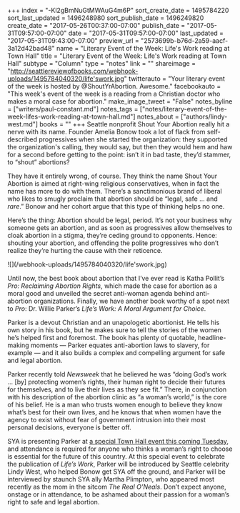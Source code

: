 +++
index = "-Kl2gBmNuGtMWAuG4m6P"
sort_create_date = 1495784220
sort_last_updated = 1496248980
sort_publish_date = 1496249820
create_date = "2017-05-26T00:37:00-07:00"
publish_date = "2017-05-31T09:57:00-07:00"
date = "2017-05-31T09:57:00-07:00"
last_updated = "2017-05-31T09:43:00-07:00"
preview_url = "2573699b-b76d-2a59-aacf-3a12d42bad48"
name = "Literary Event of the Week: Life's Work reading at Town Hall"
title = "Literary Event of the Week: Life's Work reading at Town Hall"
subtype = "Column"
type = "notes"
link = ""
shareimage = "http://seattlereviewofbooks.com/webhook-uploads/1495784040320/life'swork.jpg"
twitterauto = "Your literary event of the week is hosted by @ShoutYrAbortion. Awesome."
facebookauto = "This week's event of the week is a reading from a Christian doctor who makes a moral case for abortion."
make_image_tweet = "False"
notes_byline = ["writers/paul-constant.md"]
notes_tags = ["notes/literary-event-of-the-week-lifes-work-reading-at-town-hall.md"]
notes_about = ["authors/lindy-west.md"]
books = ""
+++
Seattle nonprofit Shout Your Abortion really hit a nerve with its name. Founder Amelia Bonow took a lot of flack from self-described progressives when she started the organization: they supported the organization's calling, they would say, but then they would hem and haw for a second before getting to the point: isn’t it in bad taste, they’d stammer, to “shout” abortions?

They have it entirely wrong, of course. They think the name Shout Your Abortion is aimed at right-wing religious conservatives, when in fact the name has more to do with them. There’s a sanctimonious brand of liberal who likes to smugly proclaim that abortion should be “legal, safe ... and *rare*.” Bonow and her cohort argue that this type of thinking helps no one. 

Here’s the thing: Abortion should be legal, period. It’s not your business why someone gets an abortion, and as soon as progressives allow themselves to cloak abortion in a stigma, they’re ceding ground to opponents. Hence: shouting your abortion, and offending the polite progressives who don’t realize they’re hurting the cause with their reticence.

<p class="image-left">![](/webhook-uploads/1495784040320/life'swork.jpg)</p>

Until now, the best book about abortion that I’ve ever read is Katha Pollit’s *Pro: Reclaiming Abortion Rights*, which made the case for abortion as a moral good and unveiled the secret anti-woman agenda behind anti-abortion organizations. Finally, we have another book worthy of a spot next to *Pro*: Dr. Willie Parker’s *Life’s Work: A Moral Argument for Choice*. 

Parker is a devout Christian and an unapologetic abortionist. He tells his own story in his book, but he makes sure to tell the stories of the women he’s helped first and foremost. The book has plenty of quotable, headline-making moments &mdash; Parker equates anti-abortion laws to slavery, for example &mdash; and it also builds a complex and compelling argument for safe and legal abortion.

Parker recently told *Newsweek* that he believed he was “doing God’s work ... [by] protecting women’s rights, their human right to decide their futures for themselves, and to live their lives as they see fit.” There, in conjunction with his description of the abortion clinic as “a woman’s world,” is the core of his belief. He is a man who trusts women enough to believe they know what’s best for their own lives, and he knows that when women have the agency to exist without fear of government intrusion into their most personal decisions, everyone is better off.

SYA is presenting Parker at [a special Town Hall event this coming Tuesday](https://townhallseattle.org/event/dr-willie-parker/), and attendance is required for anyone who thinks a woman’s right to choose is essential for the future of this country. At this special event to celebrate the publication of *Life’s Work*, Parker will be introduced by Seattle celebrity Lindy West, who helped Bonow get SYA off the ground, and Parker will be interviewed by staunch SYA ally Martha Plimpton, who appeared most recently as the mom in the sitcom *The Real O’Neals*. Don’t expect anyone, onstage or in attendance, to be ashamed about their passion for a woman’s right to safe and legal abortion. 